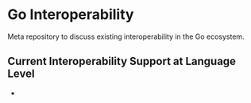 # Go Interoperability
Meta repository to discuss existing interoperability in the Go ecosystem.

## Current Interoperability Support at Language Level
- 
